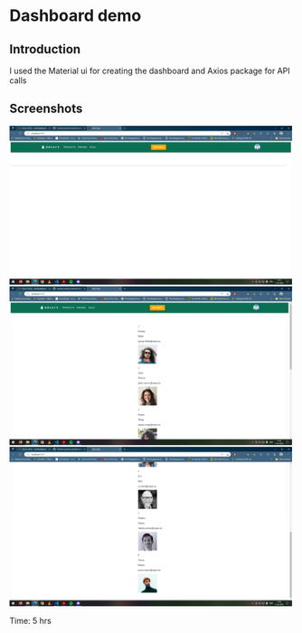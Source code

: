 # Dashboard demo

## Introduction
  I used the Material ui for creating the dashboard and Axios package for API calls 

## Screenshots
<img src="/screenshots/Screenshot_1.png.png" width = 500>
<img src="/screenshots/Screenshot_2.png.png" width = 500>
<img src="/screenshots/Screenshot_3.png.png" width = 500>

Time: 5 hrs
